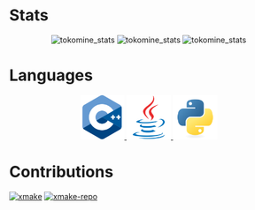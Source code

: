 
# Stats
<p align="center"> 
  <img height="180em" src="https://github-readme-stats.vercel.app/api?username=tokomine&show_icons=true&custom_title=GitHub%20Stats" alt="tokomine_stats" /> 
  <img height="180em" src="https://github-readme-stats.vercel.app/api/top-langs/?username=tokomine&layout=compact" alt="tokomine_stats" />
  <img height="180em" src="https://github-readme-streak-stats.herokuapp.com/?user=tokomine" alt="tokomine_stats"/>
</p>


# Languages
<p align="center"> 
  <a href="https://www.w3schools.com/cpp/" target="_blank" rel="noreferrer"> <img src="https://raw.githubusercontent.com/devicons/devicon/master/icons/cplusplus/cplusplus-original.svg" alt="cplusplus" width="80" height="80" /> </a>
  <a href="https://www.java.com" target="_blank" rel="noreferrer"> <img src="https://raw.githubusercontent.com/devicons/devicon/master/icons/java/java-original.svg" alt="java" width="80" height="80"/> </a>
  <a href="https://www.python.org" target="_blank" rel="noreferrer"> <img src="https://raw.githubusercontent.com/devicons/devicon/master/icons/python/python-original.svg" alt="python" width="80" height="80" /> </a>
</p>


# Contributions

[![xmake](https://github-readme-stats.vercel.app/api/pin/?username=xmake-io&repo=xmake)](https://github.com/xmake-io/xmake)
[![xmake-repo](https://github-readme-stats.vercel.app/api/pin/?username=xmake-io&repo=xmake-repo)](https://github.com/xmake-io/xmake-repo)



<!--
**tokomine/tokomine** is a ✨ _special_ ✨ repository because its `README.md` (this file) appears on your GitHub profile.

Here are some ideas to get you started:

- 🔭 I’m currently working on ...
- 🌱 I’m currently learning ...
- 👯 I’m looking to collaborate on ...
- 🤔 I’m looking for help with ...
- 💬 Ask me about ...
- 📫 How to reach me: ...
- 😄 Pronouns: ...
- ⚡ Fun fact: ...
-->


